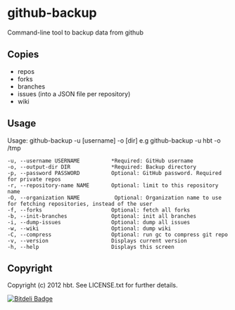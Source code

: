 # github-backup

Command-line tool to backup data from github

## Copies 

* repos
* forks
* branches
* issues (into a JSON file per repository)
* wiki


## Usage

Usage: github-backup -u [username] -o [dir]
e.g
github-backup -u hbt -o /tmp

    -u, --username USERNAME          *Required: GitHub username
    -o, --output-dir DIR             *Required: Backup directory
    -p, --password PASSWORD          Optional: GitHub password. Required for private repos
    -r, --repository-name NAME       Optional: limit to this repository name
    -O, --organization NAME	          Optional: Organization name to use for fetching repositories, instead of the user
    -f, --forks                      Optional: fetch all forks
    -b, --init-branches              Optional: init all branches
    -i, --dump-issues                Optional: dump all issues
    -w, --wiki                       Optional: dump wiki
    -C, --compress                   Optional: run gc to compress git repo
    -v, --version                    Displays current version
    -h, --help                       Displays this screen


## Copyright

Copyright (c) 2012 hbt. See LICENSE.txt for
further details.



[![Bitdeli Badge](https://d2weczhvl823v0.cloudfront.net/hbt/github-backup/trend.png)](https://bitdeli.com/free "Bitdeli Badge")

